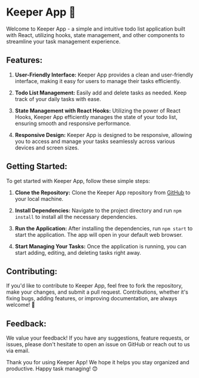 # Keeper App 📝

Welcome to Keeper App - a simple and intuitive todo list application built with React, utilizing hooks, state management, and other components to streamline your task management experience.

## Features:

1. **User-Friendly Interface:** Keeper App provides a clean and user-friendly interface, making it easy for users to manage their tasks efficiently.

2. **Todo List Management:** Easily add and delete tasks as needed. Keep track of your daily tasks with ease.

3. **State Management with React Hooks:** Utilizing the power of React Hooks, Keeper App efficiently manages the state of your todo list, ensuring smooth and responsive performance.

4. **Responsive Design:** Keeper App is designed to be responsive, allowing you to access and manage your tasks seamlessly across various devices and screen sizes.

## Getting Started:

To get started with Keeper App, follow these simple steps:

1. **Clone the Repository:** Clone the Keeper App repository from [GitHub](https://github.com) to your local machine.

2. **Install Dependencies:** Navigate to the project directory and run `npm install` to install all the necessary dependencies.

3. **Run the Application:** After installing the dependencies, run `npm start` to start the application. The app will open in your default web browser.

4. **Start Managing Your Tasks:** Once the application is running, you can start adding, editing, and deleting tasks right away.


## Contributing:

If you'd like to contribute to Keeper App, feel free to fork the repository, make your changes, and submit a pull request. Contributions, whether it's fixing bugs, adding features, or improving documentation, are always welcome! 🚀

## Feedback:

We value your feedback! If you have any suggestions, feature requests, or issues, please don't hesitate to open an issue on GitHub or reach out to us via email.

Thank you for using Keeper App! We hope it helps you stay organized and productive. Happy task managing! 😊

